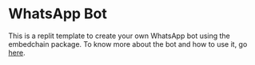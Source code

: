 # WhatsApp Bot

This is a replit template to create your own WhatsApp bot using the embedchain package. To know more about the bot and how to use it, go [here](https://docs.ai/examples/whatsapp_bot).